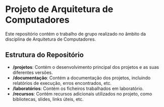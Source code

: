 # Projeto de Arquitetura de Computadores

Este repositório contém o trabalho de grupo realizado no âmbito da disciplina de Arquitetura de Computadores.

## Estrutura do Repositório

- **/projetos**: Contém o desenvolvimento principal dos projetos e as suas diferentes versões.
- **/documentação**: Contém a documentação dos projetos, incluindo relatórios de execução, erros encontrados, etc.
- **/laboratórios**: Contém os ficheiros trabalhados em laboratório.
- **/recursos**: Contém recursos adicionais utilizados no projeto, como bibliotecas, slides, links úteis, etc.
